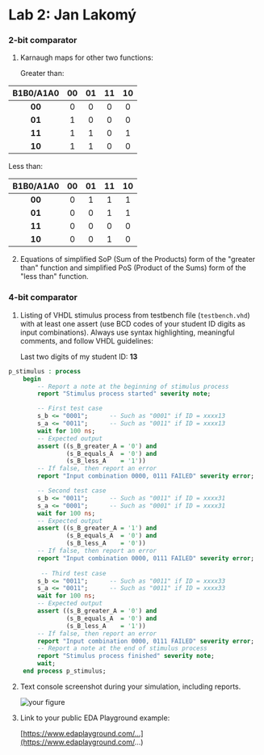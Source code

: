 # Lab 2: Jan Lakomý

### 2-bit comparator

1. Karnaugh maps for other two functions:

   Greater than:

  |B1B0/A1A0| **00** | **01** | **11** | **10** |
  | :-:    | :-:    | :-:    | :-:    | :-:    |
  | **00** |   0    |   0    |   0    |   0    |
  | **01** |   1    |   0    |   0    |   0    |
  | **11** |   1    |   1    |   0    |   1    |
  | **10** |   1    |   1    |   0    |   0    |
  
   Less than:
   
  |B1B0/A1A0| **00** | **01** | **11** | **10** |
  | :-:    | :-:    | :-:    | :-:    | :-:    |
  | **00** |   0    |   1    |   1    |   1    |
  | **01** |   0    |   0    |   1    |   1    |
  | **11** |   0    |   0    |   0    |   0    |
  | **10** |   0    |   0    |   1    |   0    |
   

2. Equations of simplified SoP (Sum of the Products) form of the "greater than" function and simplified PoS (Product of the Sums) form of the "less than" function.

 

### 4-bit comparator

1. Listing of VHDL stimulus process from testbench file (`testbench.vhd`) with at least one assert (use BCD codes of your student ID digits as input combinations). Always use syntax highlighting, meaningful comments, and follow VHDL guidelines:

   Last two digits of my student ID: **13**

```vhdl
p_stimulus : process
    begin
        -- Report a note at the beginning of stimulus process
        report "Stimulus process started" severity note;

        -- First test case
        s_b <= "0001"; 		-- Such as "0001" if ID = xxxx13
        s_a <= "0011";      -- Such as "0011" if ID = xxxx13
        wait for 100 ns;
        -- Expected output
        assert ((s_B_greater_A = '0') and
                (s_B_equals_A  = '0') and
                (s_B_less_A    = '1'))
        -- If false, then report an error
        report "Input combination 0000, 0111 FAILED" severity error;

 		-- Second test case
        s_b <= "0011"; 		-- Such as "0011" if ID = xxxx31
        s_a <= "0001";      -- Such as "0001" if ID = xxxx31
        wait for 100 ns;
        -- Expected output
        assert ((s_B_greater_A = '1') and
                (s_B_equals_A  = '0') and
                (s_B_less_A    = '0'))
        -- If false, then report an error
        report "Input combination 0000, 0111 FAILED" severity error;
        
         -- Third test case
        s_b <= "0011"; 		-- Such as "0011" if ID = xxxx33
        s_a <= "0011";      -- Such as "0011" if ID = xxxx33
        wait for 100 ns;
        -- Expected output
        assert ((s_B_greater_A = '0') and
                (s_B_equals_A  = '0') and
                (s_B_less_A    = '1'))
        -- If false, then report an error
        report "Input combination 0000, 0111 FAILED" severity error;
        -- Report a note at the end of stimulus process
        report "Stimulus process finished" severity note;
        wait;
    end process p_stimulus;
```

2. Text console screenshot during your simulation, including reports.

   ![your figure]()

3. Link to your public EDA Playground example:

   [https://www.edaplayground.com/...](https://www.edaplayground.com/...)
